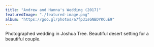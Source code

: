 ```yaml
---
title: "Andrew and Hanna's Wedding (2017)"
featuredImage: "./featured-image.png" 
album: "https://goo.gl/photos/a7fp31sGNBDYKCuE9"
---
```

Photographed wedding in Joshua Tree. Beautiful desert setting for a beautiful couple.
